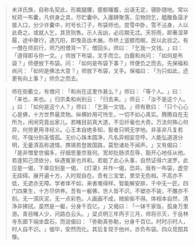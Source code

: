 
> 未详氏族，自称名契此，形裁腿腰，蹙额皤腹，出语无定，寝卧随地。常以杖荷一布囊，凡供身之具，尽贮囊中。入廛肆聚落，见物则乞，醯醢鱼葅才接入口，分少许囊中，时号长汀子，布袋师也。尝雪中卧，雪不沾身，人以此奇之。或就人乞，其货则售。示人吉凶，必应期无忒。天将雨，即著湿草履，途中骤行，遇亢阳，即曳高齿木展。市桥上竖膝而眠，民以此验之。有一僧在师前行，师乃拊僧背一下，僧回头，师曰：​「乞我一文钱。​」曰：​「道得即与你一文。​」师放下布袋，叉手而立。白鹿和尚问：​「如何是布袋？​」师便放下布袋。问：​「如何是布袋下事？​」师便负之而去。先保福和尚问：​「如何是佛法大意？​」师放下布袋，叉手。保福曰：​「为只如此，还更有向上事？​」师负之而去。

> 师在街衢立，有僧问：​「和尚在这里作甚么？​」师曰：​「等个人。​」曰：​「来也，来也。​」归宗柔和尚别云：​「归去来。​」师云：​「汝不是这个人。​」曰：​「如何是这个人？​」师曰：​「乞我一文钱。​」师有歌曰：​「只个心心心是佛，十方世界最灵物。纵横妙用可怜生，一切不如心真实。腾腾自在无所为，闲闲究竟出家儿。若睹目前真大道，不见纤毫也大奇。万法何殊心何异，何劳更用寻经义。心王本自绝多知，智者只明无学地。非圣非凡复若何，不强分别圣情孤。无价心珠本圆净，凡名异相妄空呼。人能弘道道分明，无量清高称道情。携锡若登故国路，莫愁诸处不闻声。​」又有偈曰：​「是非憎爱世偏多，仔细思量奈我何。宽却肚肠须忍辱，豁开心地任从他。若逢知己须依分，纵遇冤家也共和。若能了此心头事，自然证得六波罗。此应是一偈，下章应别是一偈，​《灯录》并作一偈，恐非。我有一布袋，虚空无挂碍。展开遍十方，入时观自在。吾有三宝堂，里空无色相。不高亦不低，无遮亦无障。学者体不如，来者难得样。智能解安排，千中无一匠。四门四果生，十方尽供养。吾有一躯佛，世人皆不识。不塑亦不装，不雕亦不刻。无一滴灰泥，无一点彩色。人画画不成，贼偷偷不得。体相本自然，清净非拂拭。虽然是一躯，分身千百亿。​」又偈曰：​「一钵千家饭，孤身万里游。青目睹人少，问路白云头。​」梁贞明三年丙子三月，师将示灭，于岳林寺东廊下端坐盘石，而说偈曰：​「弥勒真弥勒，分身千百亿。时时示时人，时人自不识。​」偈毕，安然而化。其后复现于他州，亦负布袋。四众竞图其像。
